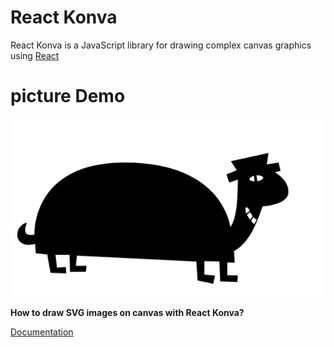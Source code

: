 # React Konva

React Konva is a JavaScript library for drawing complex canvas graphics using [React](https://reactjs.org/)

# picture Demo

![Demo](./img.png)

**How to draw SVG images on canvas with React Konva?**

[Documentation](https://konvajs.org/docs/sandbox/SVG_On_Canvas.html)